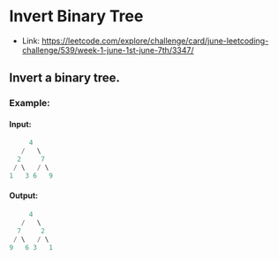 # Invert Binary Tree

- Link: https://leetcode.com/explore/challenge/card/june-leetcoding-challenge/539/week-1-june-1st-june-7th/3347/

## Invert a binary tree.

### Example:

#### Input:

```java
     4
   /   \
  2     7
 / \   / \
1   3 6   9
```


#### Output:

```java
     4
   /   \
  7     2
 / \   / \
9   6 3   1
```

